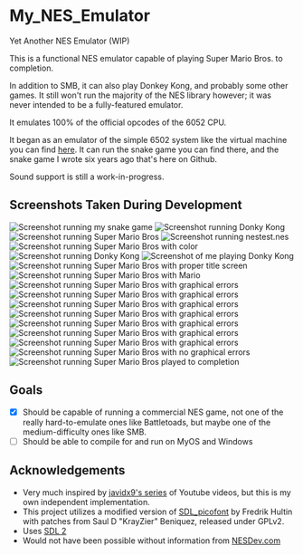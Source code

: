 # My_NES_Emulator
Yet Another NES Emulator (WIP)

This is a functional NES emulator capable of playing Super Mario Bros. to completion.

In addition to SMB, it can also play Donkey Kong, and probably some other games. It still won't run the majority of the NES library however; it was never intended to be a fully-featured emulator.

It emulates 100% of the official opcodes of the 6052 CPU.

It began as an emulator of the simple 6502 system like the virtual machine you can find [here](http://skilldrick.github.io/easy6502/). It can run the snake game you can find there, and the snake game I wrote six years ago that's here on Github.

Sound support is still a work-in-progress.

## Screenshots Taken During Development
![Screenshot running my snake game](https://github.com/coderTrevor/My_NES_Emulator/blob/master/Screenshots/Screenshot1.png "Emulator Screenshot")
![Screenshot running Donky Kong](https://github.com/coderTrevor/My_NES_Emulator/blob/master/Screenshots/Screenshot2.png "Emulator Screenshot of Donkey Kong")
![Screenshot running Super Mario Bros](https://github.com/coderTrevor/My_NES_Emulator/blob/master/Screenshots/Screenshot3.png "Emulator Screenshot of Super Mario Bros")
![Screenshot running nestest.nes](https://github.com/coderTrevor/My_NES_Emulator/blob/master/Screenshots/Screenshot4.png "Emulator Screenshot of nestest.nes")
![Screenshot running Super Mario Bros with color](https://github.com/coderTrevor/My_NES_Emulator/blob/master/Screenshots/Screenshot5.png "Emulator Screenshot of Super Mario Bros. with color")
![Screenshot running Donky Kong](https://github.com/coderTrevor/My_NES_Emulator/blob/master/Screenshots/Screenshot6.png "Emulator Screenshot of Donkey Kong with color")
![Screenshot of me playing Donky Kong](https://github.com/coderTrevor/My_NES_Emulator/blob/master/Screenshots/Screenshot7.png "Emulator Screenshot of Donkey Kong with sprites")
![Screenshot running Super Mario Bros with proper title screen](https://github.com/coderTrevor/My_NES_Emulator/blob/master/Screenshots/Screenshot8.png "Emulator Screenshot of Super Mario Bros. with proper title screen")
![Screenshot running Super Mario Bros with Mario](https://github.com/coderTrevor/My_NES_Emulator/blob/master/Screenshots/Screenshot9.png "Emulator Screenshot of Super Mario Bros. with Mario")
![Screenshot running Super Mario Bros with graphical errors](https://github.com/coderTrevor/My_NES_Emulator/blob/master/Screenshots/Screenshot10.png "Emulator Screenshot of Super Mario Bros. with graphical errors")
![Screenshot running Super Mario Bros with graphical errors](https://github.com/coderTrevor/My_NES_Emulator/blob/master/Screenshots/Screenshot11.png "Emulator Screenshot of Super Mario Bros. with graphical errors")
![Screenshot running Super Mario Bros with graphical errors](https://github.com/coderTrevor/My_NES_Emulator/blob/master/Screenshots/Screenshot12.png "Emulator Screenshot of Super Mario Bros. with graphical errors")
![Screenshot running Super Mario Bros with graphical errors](https://github.com/coderTrevor/My_NES_Emulator/blob/master/Screenshots/Screenshot13.png "Emulator Screenshot of Super Mario Bros. with graphical errors")
![Screenshot running Super Mario Bros with graphical errors](https://github.com/coderTrevor/My_NES_Emulator/blob/master/Screenshots/Screenshot14.png "Emulator Screenshot of Super Mario Bros. with graphical errors")
![Screenshot running Super Mario Bros with graphical errors](https://github.com/coderTrevor/My_NES_Emulator/blob/master/Screenshots/Screenshot15.png "Emulator Screenshot of Super Mario Bros. with graphical errors")
![Screenshot running Super Mario Bros with graphical errors](https://github.com/coderTrevor/My_NES_Emulator/blob/master/Screenshots/Screenshot16.png "Emulator Screenshot of Super Mario Bros. with graphical errors")
![Screenshot running Super Mario Bros with no graphical errors](https://github.com/coderTrevor/My_NES_Emulator/blob/master/Screenshots/Screenshot17.png "Emulator Screenshot of Super Mario Bros. with no graphical errors")
![Screenshot running Super Mario Bros played to completion](https://github.com/coderTrevor/My_NES_Emulator/blob/master/Screenshots/Screenshot18.png "Emulator Screenshot of Super Mario Bros. played to completion")

## Goals
- [x] Should be capable of running a commercial NES game, not one of the really hard-to-emulate ones like Battletoads, but maybe one of the medium-difficulty ones like SMB. 
- [ ] Should be able to compile for and run on MyOS and Windows

## Acknowledgements
* Very much inspired by [javidx9's series](https://www.youtube.com/playlist?list=PLrOv9FMX8xJHqMvSGB_9G9nZZ_4IgteYf) of Youtube videos, but this is my own independent implementation.
* This project utilizes a modified version of [SDL_picofont](http://nurd.se/~noname/?section=sdl_picofont) by Fredrik Hultin with patches from Saul D "KrayZier" Beniquez, released under GPLv2.
* Uses [SDL 2](https://www.libsdl.org/)
* Would not have been possible without information from [NESDev.com](http://wiki.nesdev.com/)